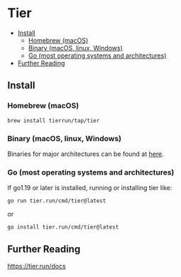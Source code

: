# Tier <!-- omit in toc -->

- [Install](#install)
  - [Homebrew (macOS)](#homebrew-macos)
  - [Binary (macOS, linux, Windows)](#binary-macos-linux-windows)
  - [Go (most operating systems and architectures)](#go-most-operating-systems-and-architectures)
- [Further Reading](#further-reading)

## Install

### Homebrew (macOS)

```
brew install tierrun/tap/tier
```
### Binary (macOS, linux, Windows)

Binaries for major architectures can be found at [here](https://github.com/tierrun/tier/releases).

### Go (most operating systems and architectures)

If go1.19 or later is installed, running or installing tier like:

```
go run tier.run/cmd/tier@latest
```

or

```
go install tier.run/cmd/tier@latest
```

## Further Reading

https://tier.run/docs
